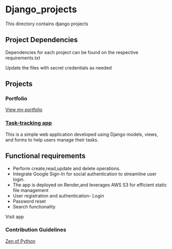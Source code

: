 # Django_projects
This directory contains django projects

## Project Dependencies
Dependencies for each project can be found on the respective requirements.txt

Update the files with secret credentials as needed

## Projects   
### Portfolio  
[View my portfolio](https://portfolio-12d2.onrender.com/)  

### [Task-tracking app](https://github.com/aghee/django_projects/tree/main/Task_tracking_app)
This is a simple web application developed using Django models, views, and forms to help users manage their tasks.  

## Functional requirements  
* Perform create,read,update and delete operations.  
* Integrate Google Sign-In for social authentication to streamline user login.  
* The app is deployed on Render,and leverages AWS S3 for efficient static file management  
* User registration and authentication- Login  
* Password reset
* Search functionality  

Visit app

### Contribution Guidelines
[Zen of Python](https://docs.python.org/3/glossary.html#term-Zen-of-Python)
